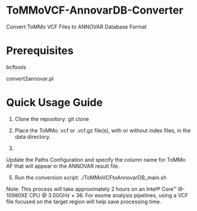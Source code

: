 # ToMMoVCF-AnnovarDB-Converter
Convert ToMMo VCF Files to ANNOVAR Database Format

# Prerequisites
bcftools

convert2annovar.pl

# Quick Usage Guide
1. Clone the repository:
git clone <repository-url>

3. Place the ToMMo .vcf or .vcf.gz file(s), with or without index files, in the data directory.
4. 
Update the Paths Configuration and specify the column name for ToMMo AF that will appear in the ANNOVAR result file.

5. Run the conversion script:
./ToMMoVCFtoAnnovarDB_main.sh

Note: This process will take approximately 2 hours on an Intel® Core™ i9-10980XE CPU @ 3.00GHz × 36. For exome analysis pipelines, using a VCF file focused on the target region will help save processing time.
